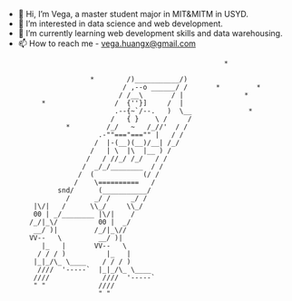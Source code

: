- 👋 Hi, I’m Vega, a master student major in MIT&MITM in USYD.
- 👀 I’m interested in data science and web development.
- 🌱 I’m currently learning web development skills and data warehousing.
- 📫 How to reach me - vega.huangx@gmail.com

<!---
vegawhua/vegawhua is a ✨ special ✨ repository because its `README.md` (this file) appears on your GitHub profile.
You can click the Preview link to take a look at your changes.
- 💞️ I’m looking to collaborate on ...
--->
                                                          *

                         *        /)___________/)
                                 / ,--o ______/ /       *         *
                                / /__\       / |               *
             *                 /  {''}]     /  |
                               .--{~`/--.   )  \__              *
                              /   { }    \ /     /
                   *         /_/   ~   /_//'  / /
                           .-""==="==="" |   / /
                          /  |-(__)(__)/__| /_/
                         /   | \  |\  |__ ) /
                        /   / //_/ /_/   / /
                       /  _/_/________  / /
                      /  (            (/ /
                     /    \==========   /
                 snd/      (___________/
                   /      _/ /     _/ /
           |\/|   /      \\_/     \\_/
           00 | _/________ |\/|    /
          /_/|_\/          00 |  _/
           __/ )|         /_/|_\//
          VV--   \         __/ )|
             |_   |       VV--   \
            / / / )          |_   |
           |_|_/\_ \____    / / / )
            ////  '-----`  |_|_/\_ \____
           ////             ////  '-----`
           " "             ////
                           " "
